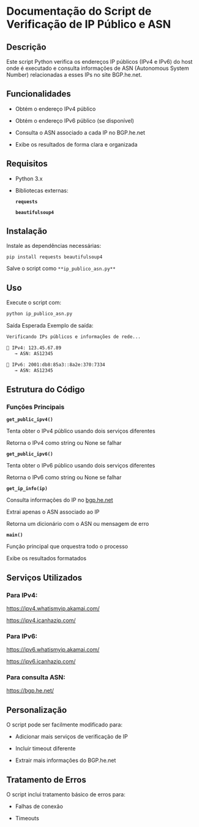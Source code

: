 # Documentação do Script de Verificação de IP Público e ASN
## Descrição
Este script Python verifica os endereços IP públicos (IPv4 e IPv6) do host onde é executado e consulta informações de ASN (Autonomous System Number) relacionadas a esses IPs no site BGP.he.net.

## Funcionalidades
- Obtém o endereço IPv4 público

- Obtém o endereço IPv6 público (se disponível)

- Consulta o ASN associado a cada IP no BGP.he.net

- Exibe os resultados de forma clara e organizada

## Requisitos
- Python 3.x

- Bibliotecas externas:

    **`requests`**

    **`beautifulsoup4`**

## Instalação
Instale as dependências necessárias:

    pip install requests beautifulsoup4

Salve o script como `**ip_publico_asn.py**`

## Uso
Execute o script com:

```bash
python ip_publico_asn.py
```

Saída Esperada
Exemplo de saída:

```bash
Verificando IPs públicos e informações de rede...

🔷 IPv4: 123.45.67.89
   → ASN: AS12345

🔷 IPv6: 2001:db8:85a3::8a2e:370:7334
   → ASN: AS12345
```
   
## Estrutura do Código
### Funções Principais

**`get_public_ipv4()`**

Tenta obter o IPv4 público usando dois serviços diferentes

Retorna o IPv4 como string ou None se falhar

**`get_public_ipv6()`**

Tenta obter o IPv6 público usando dois serviços diferentes

Retorna o IPv6 como string ou None se falhar

**`get_ip_info(ip)`**

Consulta informações do IP no [bgp.he.net](https://bgp.he.net)

Extrai apenas o ASN associado ao IP

Retorna um dicionário com o ASN ou mensagem de erro

**`main()`**

Função principal que orquestra todo o processo

Exibe os resultados formatados


## Serviços Utilizados
### Para IPv4:

https://ipv4.whatismyip.akamai.com/

https://ipv4.icanhazip.com/

### Para IPv6:

https://ipv6.whatismyip.akamai.com/

https://ipv6.icanhazip.com/

### Para consulta ASN:

https://bgp.he.net/

## Personalização
O script pode ser facilmente modificado para:

- Adicionar mais serviços de verificação de IP

- Incluir timeout diferente

- Extrair mais informações do BGP.he.net

## Tratamento de Erros
O script inclui tratamento básico de erros para:

- Falhas de conexão

- Timeouts